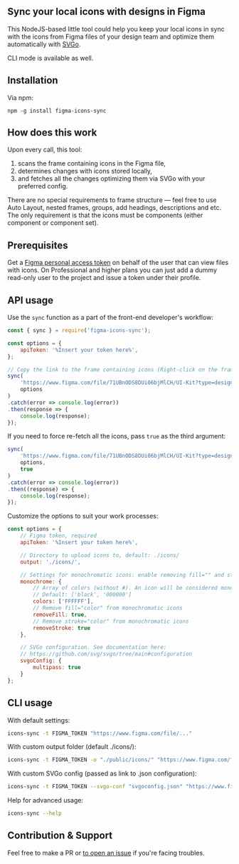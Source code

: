 ## Sync your local icons with designs in Figma
This NodeJS-based little tool could help you keep your local icons in sync with the icons from Figma files of your design team and optimize them automatically with [SVGo](https://github.com/svg/svgo/tree/main).

CLI mode is available as well. 

## Installation
Via npm:
```
npm -g install figma-icons-sync
```

## How does this work
Upon every call, this tool: 
1. scans the frame containing icons in the Figma file,
2. determines changes with icons stored locally,
3. and fetches all the changes optimizing them via SVGo with your preferred config.

There are no special requirements to frame structure — feel free to use Auto Layout, nested frames, groups, add headings, descriptions and etc.
The only requirement is that the icons must be components (either component or component set).

## Prerequisites
Get a [Figma personal access token](https://www.figma.com/developers/api#access-tokens) on behalf of the user that can view files with icons.
On Professional and higher plans you can just add a dummy read-only user to the project and issue a token under their profile.

## API usage
Use the `sync` function as a part of the front-end developer's workflow:
```javascript
const { sync } = require('figma-icons-sync');

const options = {
    apiToken: '%Insert your token here%',
};

// Copy the link to the frame containing icons (Right-click on the frame in Figma → Copy link) and pass it as the first arg:
sync(
    'https://www.figma.com/file/71UBnODS8DUi06bjMlCH/UI-Kit?type=design&node-id=4909-11807', 
    options
)
.catch(error => console.log(error))
.then(response => { 
    console.log(response);
});
```

If you need to force re-fetch all the icons, pass `true` as the third argument:
```javascript
sync(
    'https://www.figma.com/file/71UBnODS8DUi06bjMlCH/UI-Kit?type=design&node-id=4909-11807', 
    options,
    true
)
.catch(error => console.log(error))
.then((response) => { 
    console.log(response);
});
```

Customize the options to suit your work processes:
```javascript
const options = {
    // Figma token, required
    apiToken: '%Insert your token here%',

    // Directory to upload icons to, default: ./icons/
    output: './icons/',

    // Settings for monochromatic icons: enable removing fill="" and stroke="" attributes so you can control them with CSS
    monochrome: {
        // Array of colors (without #). An icon will be considered monochrome if it filled only with one of these colors.
        // Default: ['black', '000000']
        colors: ['FFFFFF'],
        // Remove fill="color" from monochromatic icons
        removeFill: true,
        // Remove stroke="color" from monochromatic icons
        removeStroke: true
    },

    // SVGo configuration. See documentation here:
    // https://github.com/svg/svgo/tree/main#configuration
    svgoConfig: {
        multipass: true
    }
};
```

## CLI usage
With default settings:
```bash
icons-sync -t FIGMA_TOKEN "https://www.figma.com/file/..."
```
With custom output folder (default ./icons/):
```bash
icons-sync -t FIGMA_TOKEN -o "./public/icons/" "https://www.figma.com/file/..."
```
With custom SVGo config (passed as link to .json configuration):
```bash
icons-sync -t FIGMA_TOKEN --svgo-conf "svgoconfig.json" "https://www.figma.com/file/..."
```
Help for advanced usage:
```bash
icons-sync --help
```

## Contribution & Support
Feel free to make a PR or [to open an issue](https://github.com/brucefoster/figma-icons-sync/issues/new) if you're facing troubles.